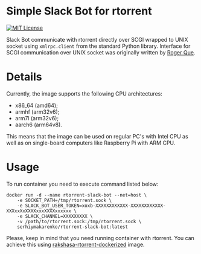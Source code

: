Simple Slack Bot for rtorrent
=========================
[![MIT License](https://img.shields.io/badge/License-MIT-blue.svg?style=flat)](https://github.com/SerhiyMakarenko/rakshasa-rtorrent-dockerized/blob/rakshasa-rtorrent-client/stable/LICENSE)

Slack Bot communicate with rtorrent directly over SCGI wrapped to UNIX socket using `xmlrpc.client` from the standard Python library.
Interface for SCGI communication over UNIX socket was originally written by [Roger Que](https://gist.github.com/query/899683).

# Details
Currently, the image supports the following CPU architectures:
 - x86_64 (amd64);
 - armhf (arm32v6);
 - arm7l (arm32v6);
 - aarch6 (arm64v8).

This means that the image can be used on regular PC's with Intel CPU as well as on single-board computers like Raspberry Pi with ARM CPU.

# Usage
To run container you need to execute command listed below:
```
docker run -d --name rtorrent-slack-bot --net=host \
    -e SOCKET_PATH=/tmp/rtorrent.sock \
    -e SLACK_BOT_USER_TOKEN=xoxb-XXXXXXXXXXXX-XXXXXXXXXXXX-XXXxxXxXXXXxxxXXXXxxxxxx \
    -e SLACK_CHANNEL=XXXXXXXXX \
    -v /path/to/rtorrent.sock:/tmp/rtorrent.sock \
    serhiymakarenko/rtorrent-slack-bot:latest
```
Please, keep in mind that you need running container with rtorrent. You can achieve this using [rakshasa-rtorrent-dockerized](https://github.com/SerhiyMakarenko/rakshasa-rtorrent-dockerized) image.
